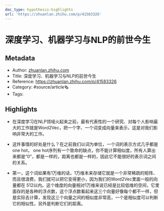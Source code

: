 ```yaml
---
doc_type: hypothesis-highlights
url: 'https://zhuanlan.zhihu.com/p/41583326'
---
```

# 深度学习、机器学习与NLP的前世今生
## Metadata
- Author: [zhuanlan.zhihu.com]()
- Title: 深度学习、机器学习与NLP的前世今生
- Reference: https://zhuanlan.zhihu.com/p/41583326
- Category: #source/article🗞
- Tags:
## Highlights
- 在深度学习在NLP领域火起来之前，最有代表性的一个研究、对每个人影响最大的工作就是Word2Vec，把一个字、一个词变成向量来表示，这是对我们影响非常大的工作。

- 这件事情的好处是什么？在之前我们以词为单位，一个词的表示方式几乎都是one hot， one hot序列有一个致命的缺点，你不能计算相似度，所有人算出来都是“0”，都是一样的，距离也都是一样的，因此它不能很好的表示词之间的关系。

- 第一，这个词如果有1万维的话，1万维本来存储它就是一个非常稀疏的矩阵、而且很浪费，我们就可以把它变得更小，因为我们的Word2Vec里面一般的向量都在 512以内。这个维度的向量相对1万维来说已经是比较低维的空间，它里面存的是各种的浮点数，这个浮点数看起来这三个向量好像每个都不一样，但是实际去计算，发现这三个向量之间的相似度非常高，一个是相似度可以判断它的相似性，另外是判断它们的距离。

